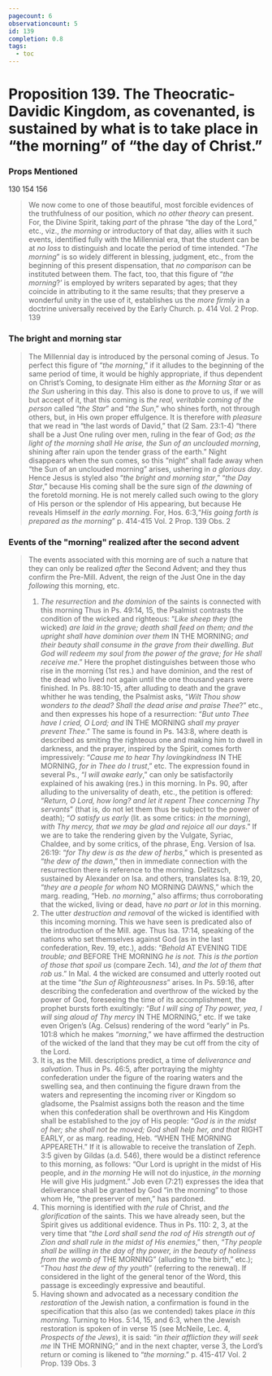 ```yaml
---
pagecount: 6
observationcount: 5
id: 139
completion: 0.8
tags:
  - toc
---
```

# Proposition 139. The Theocratic-Davidic Kingdom, as covenanted, is sustained by what is to take place in “the morning” of “the day of Christ.”

### Props Mentioned
130 154 156

>We now come to one of those beautiful, most forcible evidences of the truthfulness of our position, which *no other theory* can present. For, the Divine Spirit, taking *part* of the phrase “the day of the Lord,” etc., viz., *the morning* or introductory of that day, allies with it such events, identified fully with the Millennial era, that the student can be at *no loss* to distinguish and locate the period of time intended. “*The morning*” is so widely different in blessing, judgment, etc., from the beginning of this present dispensation, that *no comparison* can be instituted between them. The fact, too, that this figure of “*the morning*?’ is employed by writers separated by ages; that they coincide in attributing to it the same results; that they preserve a wonderful unity in the use of it, establishes us the *more firmly* in a doctrine universally received by the Early Church.
>p. 414 Vol. 2 Prop. 139
### The bright and morning star
>The Millennial day is introduced by the personal coming of Jesus. To perfect this figure of “*the morning*,” if it alludes to the beginning of the same period of time, it would be highly appropriate, if thus dependent on Christ’s Coming, to designate Him either as *the Morning Star* or as *the Sun* ushering in this day. This also is done to prove to us, if we will but accept of it, that this coming is *the real, veritable coming of the person* called “*the Star*” and “*the Sun*,” who shines forth, not through others, but, in His own proper effulgence. It is therefore *with pleasure* that we read in “the last words of David,” that (2 Sam. 23:1-4) “there shall be a Just One ruling over men, ruling in the fear of God; *as the light of the morning shall He arise, the Sun of an unclouded morning*, shining after rain upon the tender grass of the earth.” Night disappears when the sun comes, so this “night” shall fade away when “the Sun of an unclouded morning” arises, ushering in *a glorious day*. Hence Jesus is styled also “*the bright and morning star*,” “*the Day Star*,” because His coming shall be the sure sign of *the dawning* of the foretold morning. He is not merely called such owing to the glory of His person or the splendor of His appearing, but because He reveals Himself *in the early morning*. For, Hos. 6:3,“*His going forth is prepared as the morning*”
>p. 414-415 Vol. 2 Prop. 139 Obs. 2
### Events of the "morning" realized after the second advent
>The events associated with this morning are of such a nature that they can only be realized *after* the Second Advent; and they thus confirm the Pre-Mill. Advent, the reign of the Just One in the day *following* this morning, etc. 
>1. *The resurrection* and *the dominion* of the saints is connected with this morning Thus in Ps. 49:14, 15, the Psalmist contrasts the condition of the wicked and righteous: “*Like sheep they* (the wicked) *are laid in the grave; death shall feed on them; and the upright shall have dominion over them* IN THE MORNING; *and their beauty shall consume in the grave from their dwelling. But God will redeem my soul from the power of the grave; for He shall receive me*.” Here the prophet distinguishes between those who rise in the morning (1st res.) and have dominion, and the rest of the dead who lived not again until the one thousand years were finished. In Ps. 88:10-15, after alluding to death and the grave whither he was tending, the Psalmist asks, “*Wilt Thou show wonders to the dead? Shall the dead arise and praise Thee*?” etc., and then expresses his hope of a resurrection: “*But unto Thee have I cried, O Lord; and* IN THE MORNING *shall my prayer prevent Thee*.” The same is found in Ps. 143:8, where death is described as smiting the righteous one and making him to dwell in darkness, and the prayer, inspired by the Spirit, comes forth impressively: “*Cause me to hear Thy lovingkindness* IN THE MORNING, *for in Thee do I trust*,” etc. The expression found in several Ps., “*I will awake early*,” can only be satisfactorily explained of his awaking (res.) in this morning. In Ps. 90, after alluding to the universality of death, etc., the petition is offered: “*Return, O Lord, how long? and let it repent Thee concerning Thy servants*” (that is, do not let them thus be subject to the power of death); “*O satisfy us early* (lit. as some critics: *in the morning*), *with Thy mercy, that we may be glad and rejoice all our days*.” If we are to take the rendering given by the Vulgate, Syriac, Chaldee, and by some critics, of the phrase, Eng. Version of Isa. 26:19: “*for Thy dew is as the dew of herbs*,” which is presented as “*the dew of the dawn*,” then in immediate connection with the resurrection there is reference to the morning. Delitzsch, sustained by Alexander on Isa. and others, translates Isa. 8:19, 20, “*they are a people for whom* NO MORNING DAWNS,” which the marg. reading, “Heb. *no morning*,” also affirms; thus corroborating that the wicked, living or dead, have *no part or lot* in this morning. 
>2. The utter *destruction and removal* of the wicked is identified with this incoming morning. This we have seen is predicated also of the introduction of the Mill. age. Thus Isa. 17:14, speaking of the nations who set themselves against God (as in the last confederation, Rev. 19, etc.), adds: “*Behold* AT EVENING TIDE *trouble; and* BEFORE THE MORNING *he is not. This is the portion of those that spoil us* (compare Zech. 14), *and the lot of them that rob us*.” In Mal. 4 the wicked are consumed and utterly rooted out at the time “*the Sun of Righteousness*” arises. In Ps. 59:16, after describing the confederation and overthrow of the wicked by the power of God, foreseeing the time of its accomplishment, the prophet bursts forth exultingly: “*But I will sing of Thy power, yea, I will sing aloud of Thy mercy* IN THE MORNING,” etc. If we take even Origen’s (Ag. Celsus) rendering of the word “early” in Ps. 101:8 which he makes “*morning*,” we have affirmed the destruction of the wicked of the land that they may be cut off from the city of the Lord. 
>3. It is, as the Mill. descriptions predict, a time of *deliverance and salvation*. Thus in Ps. 46:5, after portraying the mighty confederation under the figure of the roaring waters and the swelling sea, and then continuing the figure drawn from the waters and representing the incoming river or Kingdom so gladsome, the Psalmist assigns both the reason and the time when this confederation shall be overthrown and His Kingdom shall be established to the joy of His people: “*God is in the midst of her; she shall not be moved; God shall help her, and that* RIGHT EARLY, or as marg. reading, Heb. “WHEN THE MORNING APPEARETH.” If it is allowable to receive the translation of Zeph. 3:5 given by Gildas (a.d. 546), there would be a distinct reference to this morning, as follows: “Our Lord is upright in the midst of His people, and *in the morning* He will not do injustice, *in the morning* He will give His judgment.” Job even (7:21) expresses the idea that deliverance shall be granted by God “in the morning” to those whom He, “the preserver of men,” has pardoned. 
>4. This morning is identified with *the rule* of Christ, and *the glorification* of the saints. This we have already seen, but the Spirit gives us additional evidence. Thus in Ps. 110: 2, 3, at the very time that “*the Lord shall send the rod of His strength out of Zion and shall rule in the midst of His enemies*,” then, “*Thy people shall be willing in the day of thy power, in the beauty of holiness from the womb of* THE MORNING” (alluding to “the birth,” etc.); “*Thou hast the dew of thy youth*” (referring to the renewal). If considered in the light of the general tenor of the Word, this passage is exceedingly expressive and beautiful. 
>5. Having shown and advocated as a necessary condition *the restoration* of the Jewish nation, a confirmation is found in the specification that this also (as we contended) takes place *in this morning*. Turning to Hos. 5:14, 15, and 6:3, when the Jewish restoration is spoken of in verse 15 (see McNeile, Lec. 4, *Prospects of the Jews*), it is said: “*in their affliction they will seek me* IN THE MORNING;” and in the next chapter, verse 3, the Lord’s return or coming is likened to “*the morning*.”
>p. 415-417 Vol. 2 Prop. 139 Obs. 3














